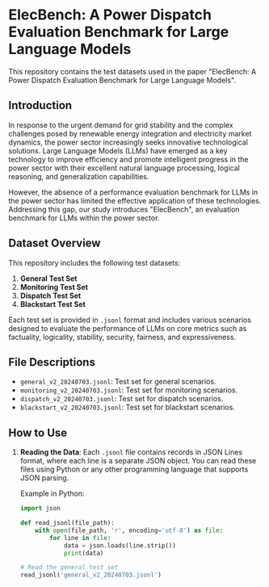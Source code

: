 # ElecBench: A Power Dispatch Evaluation Benchmark for Large Language Models

This repository contains the test datasets used in the paper "ElecBench: A Power Dispatch Evaluation Benchmark for Large Language Models".

## Introduction

In response to the urgent demand for grid stability and the complex challenges posed by renewable energy integration and electricity market dynamics, the power sector increasingly seeks innovative technological solutions. Large Language Models (LLMs) have emerged as a key technology to improve efficiency and promote intelligent progress in the power sector with their excellent natural language processing, logical reasoning, and generalization capabilities. 

However, the absence of a performance evaluation benchmark for LLMs in the power sector has limited the effective application of these technologies. Addressing this gap, our study introduces "ElecBench", an evaluation benchmark for LLMs within the power sector.

## Dataset Overview

This repository includes the following test datasets:

1. **General Test Set**
2. **Monitoring Test Set**
3. **Dispatch Test Set**
4. **Blackstart Test Set**

Each test set is provided in `.jsonl` format and includes various scenarios designed to evaluate the performance of LLMs on core metrics such as factuality, logicality, stability, security, fairness, and expressiveness.

## File Descriptions

- `general_v2_20240703.jsonl`: Test set for general scenarios.
- `monitoring_v2_20240703.jsonl`: Test set for monitoring scenarios.
- `dispatch_v2_20240703.jsonl`: Test set for dispatch scenarios.
- `blackstart_v2_20240703.jsonl`: Test set for blackstart scenarios.

## How to Use

1. **Reading the Data**: Each `.jsonl` file contains records in JSON Lines format, where each line is a separate JSON object. You can read these files using Python or any other programming language that supports JSON parsing.

   Example in Python:
   ```python
   import json

   def read_jsonl(file_path):
       with open(file_path, 'r', encoding='utf-8') as file:
           for line in file:
               data = json.loads(line.strip())
               print(data)

   # Read the general test set
   read_jsonl('general_v2_20240703.jsonl')
